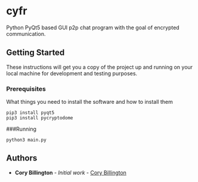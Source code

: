 # cyfr

Python PyQt5 based GUI p2p chat program with the goal of encrypted communication.

## Getting Started

These instructions will get you a copy of the project up and running on your local machine for development and testing purposes.

### Prerequisites

What things you need to install the software and how to install them

```
pip3 install pyqt5
pip3 install pycryptodome
```

###Running

```
python3 main.py
```

## Authors

* **Cory Billington** - *Initial work* - [Cory Billington](https://github.com/mcorybillington)


